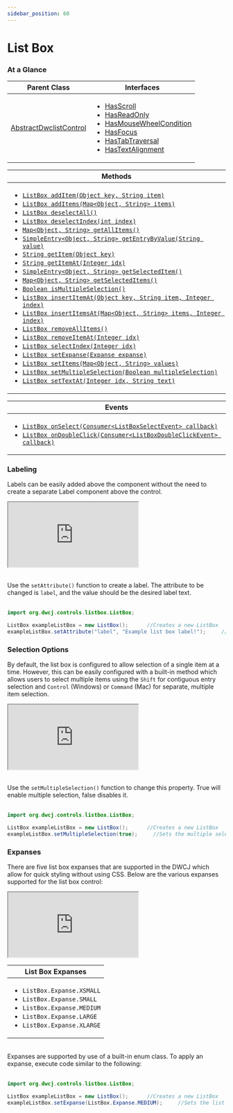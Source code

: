 ```yaml
---
sidebar_position: 60 
---
```


# List Box

### At a Glance

|Parent Class| Interfaces |
|------------|------------|
|[AbstractDwclistControl](#)| <ul><li>[HasScroll](#)</li><li>[HasReadOnly](#)</li><li>[HasMouseWheelCondition](#)</li><li>[HasFocus](#)</li><li>[HasTabTraversal](#)</li><li>[HasTextAlignment](#)</li></ul>|

| Methods |
|------------|
| <ul><li>[`ListBox addItem(Object key, String item)`](#)</li><li>[`ListBox addItems(Map<Object, String> items)`](#)</li><li>[`ListBox deselectAll()`](#)</li><li>[`ListBox deselectIndex(int index)`](#)</li><li>[`Map<Object, String> getAllItems()`](#)</li><li>[`SimpleEntry<Object, String> getEntryByValue(String value)`](#)</li><li>[`String getItem(Object key)`](#)</li><li>[`String getItemAt(Integer idx)`](#)</li><li>[`SimpleEntry<Object, String> getSelectedItem()`](#)</li><li>[`Map<Object, String> getSelectedItems()`](#)</li><li>[`Boolean isMultipleSelection()`](#)</li><li>[`ListBox insertItemAt(Object key, String item, Integer index)`](#)</li><li>[`ListBox insertItemsAt(Map<Object, String> items, Integer index)`](#)</li><li>[`ListBox removeAllItems()`](#)</li><li>[`ListBox removeItemAt(Integer idx)`](#)</li><li>[`ListBox selectIndex(Integer idx)`](#)</li><li>[`ListBox setExpanse(Expanse expanse)`](#)</li><li>[`ListBox setItems(Map<Object, String> values)`](#)</li><li>[`ListBox setMultipleSelection(Boolean multipleSelection)`](#)</li><li>[`ListBox setTextAt(Integer idx, String text)`](#)</li></ul>|


| Events |
|------------|
| <ul><li>[`ListBox onSelect(Consumer<ListBoxSelectEvent> callback)`](#)</li><li>[`ListBox onDoubleClick(Consumer<ListBoxDoubleClickEvent> callback)`](#)</li></ul> |

### Labeling

Labels can be easily added above the component without the need to create a separate Label component above the control. 

<iframe 
loading="lazy"
src='http://localhost:8888/webapp/dwcj_control_demos?class=org.dwcj.control_demos.listboxdemos.ListboxLabel' 
style={{"width": "100%", "height":"170px"}}></iframe><br/><br />

Use the `setAttribute()` function to create a label. The attribute to be changed is `label`, and the value should be the desired label text.  <br/><br />

```java
import org.dwcj.controls.listbox.ListBox;

ListBox exampleListBox = new ListBox();      //Creates a new ListBox
exampleListBox.setAttribute("label", "Example list box label!");     //Gives the list box a label with the provided text
```

### Selection Options

By default, the list box is configured to allow selection of a single item at a time. However, this can be easily configured with a built-in method which allows users to select multiple
items using the `Shift` for contiguous entry selection and `Control` (Windows) or `Command` (Mac) for separate, multiple item selection. 

<iframe 
loading="lazy"
src='http://localhost:8888/webapp/dwcj_control_demos?class=org.dwcj.control_demos.listboxdemos.ListboxMultipleSelection' 
style={{"width": "100%", "height":"170px"}}></iframe><br/><br/>


Use the `setMultipleSelection()` function to change this property. True will enable multiple selection, false disables it. <br/><br />

```java
import org.dwcj.controls.listbox.ListBox;

ListBox exampleListBox = new ListBox();      //Creates a new ListBox
exampleListBox.setMultipleSelection(true);     //Sets the multiple selection property
```


### Expanses

There are five list box expanses that are supported in the DWCJ which allow for quick styling without using CSS.
Below are the various expanses supported for the list box control: <br/>

<iframe 
loading="lazy"
src='http://localhost:8888/webapp/dwcj_control_demos?class=org.dwcj.control_demos.listboxdemos.ListboxExpanses' 
style={{"width": "100%", "height":"250px"}}></iframe><br/>

|List Box Expanses|
|-|
|<ul><li>```ListBox.Expanse.XSMALL```</li><li>```ListBox.Expanse.SMALL```</li><li>```ListBox.Expanse.MEDIUM```</li><li>```ListBox.Expanse.LARGE```</li><li>```ListBox.Expanse.XLARGE```</li></ul>|

<br/>Expanses are supported by use of a built-in enum class. To apply an expanse, execute code similar to the following: <br/><br />

```java
import org.dwcj.controls.listbox.ListBox;

ListBox exampleListBox = new ListBox();      //Creates a new ListBox
exampleListBox.setExpanse(ListBox.Expanse.MEDIUM);     //Sets the list box's expanse to the medium size.
```